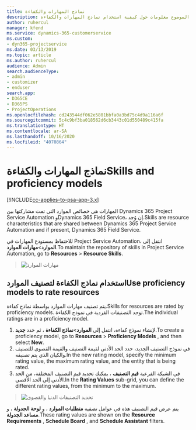 ```yaml
---
title: نماذج المهارات والكفاءة
description: يقدم هذا الموضوع معلومات حول كيفية استخدام نماذج المهارات والكفاءة.
author: ruhercul
manager: kfend
ms.service: dynamics-365-customerservice
ms.custom:
- dyn365-projectservice
ms.date: 03/13/2019
ms.topic: article
ms.author: ruhercul
audience: Admin
search.audienceType:
- admin
- customizer
- enduser
search.app:
- D365CE
- D365PS
- ProjectOperations
ms.openlocfilehash: cd243544df062e5801bbfa0a3bd75c4d9a116a6f
ms.sourcegitcommit: 5c4c9bf3ba018562d6cb3443c01d550489c415fa
ms.translationtype: HT
ms.contentlocale: ar-SA
ms.lasthandoff: 10/16/2020
ms.locfileid: "4070864"
---
```

# <a name="skills-and-proficiency-models"></a><span data-ttu-id="f0a23-103">نماذج المهارات والكفاءة</span><span class="sxs-lookup"><span data-stu-id="f0a23-103">Skills and proficiency models</span></span>

[!INCLUDE[cc-applies-to-psa-app-3.x](../includes/cc-applies-to-psa-app-3x.md)]

<span data-ttu-id="f0a23-104">المهارات هي خصائص الموارد التي تمت مشاركتها بين Dynamics 365 Project Service Automation وDynamics 365 Field Service، إن وُجد.</span><span class="sxs-lookup"><span data-stu-id="f0a23-104">Skills are resource characteristics that are shared between Dynamics 365 Project Service Automation and if present, Dynamics 365 Field Service.</span></span> 

<span data-ttu-id="f0a23-105">للاحتفاظ بمستودع المهارات في Project Service Automation، انتقل إلى **الموارد**\>**مهارات الموارد**.</span><span class="sxs-lookup"><span data-stu-id="f0a23-105">To maintain the repository of skills in Project Service Automation, go to **Resources** \> **Resource Skills**.</span></span> 

> ![مهارات الموارد](media/Resource-Management-image84.png)

## <a name="use-proficiency-models-to-rate-resources"></a><span data-ttu-id="f0a23-107">استخدام نماذج الكفاءة لتصنيف الموارد</span><span class="sxs-lookup"><span data-stu-id="f0a23-107">Use proficiency models to rate resources</span></span>

<span data-ttu-id="f0a23-108">يتم تصنيف مهارات الموارد بواسطة نماذج كفاءة.</span><span class="sxs-lookup"><span data-stu-id="f0a23-108">Skills for resources are rated by proficiency models.</span></span> <span data-ttu-id="f0a23-109">توجد التصنيفات الفردية في نموذج الكفاءة.</span><span class="sxs-lookup"><span data-stu-id="f0a23-109">The individual ratings are in a proficiency model.</span></span> 

1. <span data-ttu-id="f0a23-110">لإنشاء نموذج كفاءة، انتقل إلى **الموارد**\>**نماذج الكفاءة** ، ثم حدد **جديد**.</span><span class="sxs-lookup"><span data-stu-id="f0a23-110">To create a proficiency model, go to **Resources** \> **Proficiency Models** , and then select **New**.</span></span>
2. <span data-ttu-id="f0a23-111">في نموذج التصنيف الجديد، حدد الحد الأدنى لقيمة التصنيف والقيمة القصوى للتصنيف والكيان الذي يتم تصنيفه.</span><span class="sxs-lookup"><span data-stu-id="f0a23-111">In the new rating model, specify the minimum rating value, the maximum rating value, and the entity that is being rated.</span></span>
3. <span data-ttu-id="f0a23-112">في الشبكة الفرعية **قيم التصنيف** ، يمكنك تحديد قيم التصنيف المختلفة، من الحد الأدنى إلى الحد الأقصى.</span><span class="sxs-lookup"><span data-stu-id="f0a23-112">In the **Rating Values** sub-grid, you can define the different rating values, from the minimum to the maximum.</span></span>

> ![تحديد التصنيفات الدنيا والقصوى](media/Resource-Management-image85.png)

<span data-ttu-id="f0a23-114">يتم عرض قيم التصنيف هذه في عوامل تصفية **متطلبات الموارد** ، و **لوحة الجدولة** ، و **مساعد الجدولة**.</span><span class="sxs-lookup"><span data-stu-id="f0a23-114">These rating values are shown on the **Resource Requirements** , **Schedule Board** , and **Schedule Assistant** filters.</span></span>
